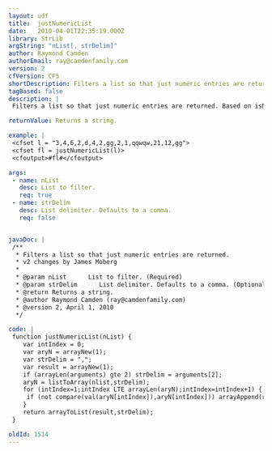 ```yaml
---
layout: udf
title:  justNumericList
date:   2010-04-01T22:35:19.000Z
library: StrLib
argString: "nList[, strDelim]"
author: Raymond Camden
authorEmail: ray@camdenfamily.com
version: 2
cfVersion: CF5
shortDescription: Filters a list so that just numeric entries are returned.
tagBased: false
description: |
 Filters a list so that just numeric entries are returned. Based on isNumericList by John Rice.

returnValue: Returns a string.

example: |
 <cfset l = "3,4,6,2,d,4,2,gg,2,1,qqwqw,21,12,gg">
 <cfset fl = justNumericList(l)>
 <cfoutput>#fl#</cfoutput>

args:
 - name: nList
   desc: List to filter.
   req: true
 - name: strDelim
   desc: List delimiter. Defaults to a comma.
   req: false


javaDoc: |
 /**
  * Filters a list so that just numeric entries are returned.
  * v2 changes by James Moberg
  * 
  * @param nList      List to filter. (Required)
  * @param strDelim      List delimiter. Defaults to a comma. (Optional)
  * @return Returns a string. 
  * @author Raymond Camden (ray@camdenfamily.com) 
  * @version 2, April 1, 2010 
  */

code: |
 function justNumericList(nList) {
    var intIndex = 0;
    var aryN = arrayNew(1);
    var strDelim = ",";
    var result = arrayNew(1);
    if (arrayLen(arguments) gte 2) strDelim = arguments[2];
    aryN = listToArray(nlist,strDelim);
    for (intIndex=1;intIndex LTE arrayLen(aryN);intIndex=intIndex+1) {
     if (not compare(val(aryN[intIndex]),aryN[intIndex])) arrayAppend(result, aryN[intIndex]);
    }
    return arrayToList(result,strDelim);
 }

oldId: 1514
---
```


